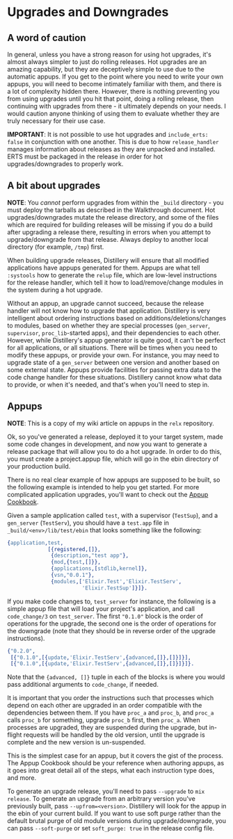 # Upgrades and Downgrades

## A word of caution

In general, unless you have a strong reason for using hot upgrades, it's almost always simpler to just
do rolling releases. Hot upgrades are an amazing capability, but they are deceptively simple to use due
to the automatic appups. If you get to the point where you need to write your own appups, you will need
to become intimately familiar with them, and there is a lot of complexity hidden there. However, there
is nothing preventing you from using upgrades until you hit that point, doing a rolling release, then
continuing with upgrades from there - it ultimately depends on your needs. I would caution anyone thinking
of using them to evaluate whether they are truly necessary for their use case.

**IMPORTANT**: It is not possible to use hot upgrades and `include_erts: false` in conjunction with one
another. This is due to how `release_handler` manages information about releases as they are unpacked
and installed. ERTS must be packaged in the release in order for hot upgrades/downgrades to properly work.

## A bit about upgrades

**NOTE**: You *cannot* perform upgrades from within the `_build` directory - you must deploy the tarballs
as described in the Walkthrough document. Hot upgrades/downgrades mutate the release directory, and some of
the files which are required for building releases will be missing if you do a build after upgrading a release
there, resulting in errors when you attempt to upgrade/downgrade from that release. Always deploy to another
local directory (for example, `/tmp`) first.

When building upgrade releases, Distillery will ensure that all modified
applications have appups generated for them. Appups are what tell `:systools` how
to generate the `relup` file, which are low-level instructions for the release handler,
which tell it how to load/remove/change modules in the system during a hot upgrade.

Without an appup, an upgrade cannot succeed, because the release handler will not know
how to upgrade that application. Distillery is very intelligent about ordering instructions
based on additions/deletions/changes to modules, based on whether they are special processes
(`gen_server`, `supervisor`, `proc_lib`-started apps), and their dependencies to each other.
However, while Distillery's appup generator is quite good, it can't be perfect for all applications,
or all situations. There will be times when you need to modify these appups, or provide your own.
For instance, you may need to upgrade state of a `gen_server` between one version and another based
on some external state. Appups provide facilities for passing extra data to the code change handler
for these situations. Distillery cannot know what data to provide, or when it's needed, and that's when
you'll need to step in.

## Appups

**NOTE**: This is a copy of my wiki article on appups in the `relx` repository.

Ok, so you've generated a release, deployed it to your target system, made some code changes in development,
and now you want to generate a release package that will allow you to do a hot upgrade. In order to do this,
you must create a project.appup file, which will go in the ebin directory of your production build.

There is no real clear example of how appups are supposed to be built, so the following example is intended
to help you get started. For more complicated application upgrades, you'll want to check out the
[Appup Cookbook](http://erlang.org/doc/design_principles/appup_cookbook.html).

Given a sample application called `test`, with a supervisor (`TestSup`), and a `gen_server` (`TestServ`),
you should have a `test.app` file in `_build/<env>/lib/test/ebin` that looks something like the following:

```erlang
{application,test,
             [{registered,[]},
              {description,"test app"},
              {mod,{test,[]}},
              {applications,[stdlib,kernel]},
              {vsn,"0.0.1"},
              {modules,['Elixir.Test','Elixir.TestServ',
                        'Elixir.TestSup']}]}.
```

If you make code changes to, `test_server` for instance, the following is a simple appup file that will
load your project's application, and call `code_change/3` on `test_server`. The first
`"0.1.0"` block is the order of operations for the upgrade, the second one is the order of operations for the
downgrade (note that they should be in reverse order of the upgrade instructions).

```erlang
{"0.2.0",
 [{"0.1.0",[{update,'Elixir.TestServ',{advanced,[]},[]}]}],
 [{"0.1.0",[{update,'Elixir.TestServ',{advanced,[]},[]}]}]}.
```

Note that the `{advanced, []}` tuple in each of the blocks is where you would pass additional arguments to `code_change`, if needed.

It is important that you order the instructions such that processes which depend on each other are upgraded
in an order compatible with the dependencies between them. If you have `proc_a` and `proc_b`, and `proc_a` calls
`proc_b` for something, upgrade `proc_b` first, then `proc_a`. When processes are upgraded, they are suspended
during the upgrade, but in-flight requests will be handled by the old version, until the upgrade is complete and
the new version is un-suspended.

This is the simplest case for an appup, but it covers the gist of the process. The Appup Cookbook should be your
reference when authoring appups, as it goes into great detail all of the steps, what each instruction type does, and
more.

To generate an upgrade release, you'll need to pass `--upgrade` to `mix release`. To generate an upgrade from an arbitrary
version you've previously built, pass `--upfrom=<version>`. Distillery will look for the appup in the ebin of your current build.
If you want to use soft purge rather than the default brutal purge of old module versions during upgrade/downgrade, you can pass `--soft-purge` or set `soft_purge: true` in the release config file.
